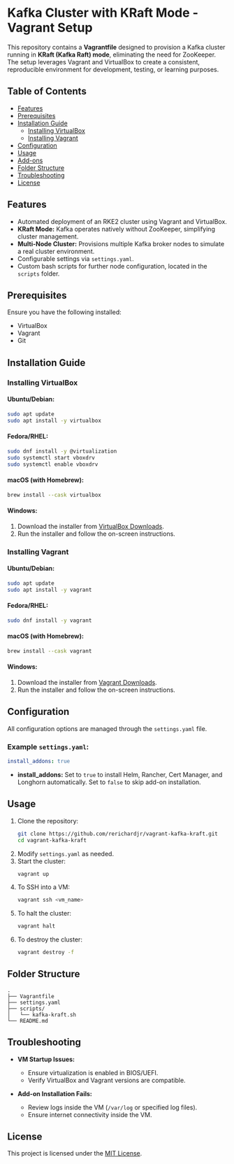 # Kafka Cluster with KRaft Mode - Vagrant Setup

This repository contains a **Vagrantfile** designed to provision a Kafka cluster running in **KRaft (Kafka Raft) mode**, eliminating the need for ZooKeeper. The setup leverages Vagrant and VirtualBox to create a consistent, reproducible environment for development, testing, or learning purposes.

## Table of Contents
- [Features](#features)
- [Prerequisites](#prerequisites)
- [Installation Guide](#installation-guide)
  - [Installing VirtualBox](#installing-virtualbox)
  - [Installing Vagrant](#installing-vagrant)
- [Configuration](#configuration)
- [Usage](#usage)
- [Add-ons](#add-ons)
- [Folder Structure](#folder-structure)
- [Troubleshooting](#troubleshooting)
- [License](#license)

## Features
- Automated deployment of an RKE2 cluster using Vagrant and VirtualBox.
- **KRaft Mode:** Kafka operates natively without ZooKeeper, simplifying cluster management.  
- **Multi-Node Cluster:** Provisions multiple Kafka broker nodes to simulate a real cluster environment.  
- Configurable settings via `settings.yaml`.
- Custom bash scripts for further node configuration, located in the `scripts` folder.

## Prerequisites
Ensure you have the following installed:
- VirtualBox
- Vagrant
- Git

## Installation Guide

### Installing VirtualBox

#### **Ubuntu/Debian:**
```bash
sudo apt update
sudo apt install -y virtualbox
```

#### **Fedora/RHEL:**
```bash
sudo dnf install -y @virtualization
sudo systemctl start vboxdrv
sudo systemctl enable vboxdrv
```

#### **macOS (with Homebrew):**
```bash
brew install --cask virtualbox
```

#### **Windows:**
1. Download the installer from [VirtualBox Downloads](https://www.virtualbox.org/wiki/Downloads).
2. Run the installer and follow the on-screen instructions.

### Installing Vagrant

#### **Ubuntu/Debian:**
```bash
sudo apt update
sudo apt install -y vagrant
```

#### **Fedora/RHEL:**
```bash
sudo dnf install -y vagrant
```

#### **macOS (with Homebrew):**
```bash
brew install --cask vagrant
```

#### **Windows:**
1. Download the installer from [Vagrant Downloads](https://www.vagrantup.com/downloads).
2. Run the installer and follow the on-screen instructions.

## Configuration
All configuration options are managed through the `settings.yaml` file.

### Example `settings.yaml`:
```yaml
install_addons: true
```
- **install_addons:** Set to `true` to install Helm, Rancher, Cert Manager, and Longhorn automatically. Set to `false` to skip add-on installation.

## Usage
1. Clone the repository:
   ```bash
   git clone https://github.com/rerichardjr/vagrant-kafka-kraft.git
   cd vagrant-kafka-kraft
   ```
2. Modify `settings.yaml` as needed.
3. Start the cluster:
   ```bash
   vagrant up
   ```
4. To SSH into a VM:
   ```bash
   vagrant ssh <vm_name>
   ```
5. To halt the cluster:
   ```bash
   vagrant halt
   ```
6. To destroy the cluster:
   ```bash
   vagrant destroy -f
   ```

## Folder Structure
```
.
├── Vagrantfile
├── settings.yaml
├── scripts/
│   └── kafka-kraft.sh
└── README.md
```

## Troubleshooting
- **VM Startup Issues:**
  - Ensure virtualization is enabled in BIOS/UEFI.
  - Verify VirtualBox and Vagrant versions are compatible.

- **Add-on Installation Fails:**
  - Review logs inside the VM (`/var/log` or specified log files).
  - Ensure internet connectivity inside the VM.

## License
This project is licensed under the [MIT License](LICENSE).

